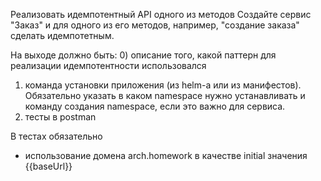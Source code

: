 Реализовать идемпотентный API одного из методов
Создайте сервис "Заказ" и для одного из его методов, например, "создание заказа" сделать идемпотетным.

На выходе должно быть:
0) описание того, какой паттерн для реализации идемпотентности использовался
1) команда установки приложения (из helm-а или из манифестов). Обязательно указать в каком namespace нужно устанавливать и команду создания namespace, если это важно для сервиса.
2) тесты в postman

В тестах обязательно
- использование домена arch.homework в качестве initial значения {{baseUrl}}